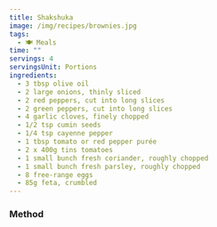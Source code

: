 ```yaml
---
title: Shakshuka
image: /img/recipes/brownies.jpg
tags:
  - 🍽 Meals
time: ""
servings: 4
servingsUnit: Portions
ingredients:
  - 3 tbsp olive oil
  - 2 large onions, thinly sliced
  - 2 red peppers, cut into long slices
  - 2 green peppers, cut into long slices
  - 4 garlic cloves, finely chopped
  - 1/2 tsp cumin seeds
  - 1/4 tsp cayenne pepper
  - 1 tbsp tomato or red pepper purée
  - 2 x 400g tins tomatoes
  - 1 small bunch fresh coriander, roughly chopped
  - 1 small bunch fresh parsley, roughly chopped
  - 8 free-range eggs
  - 85g feta, crumbled
---
```

### Method

